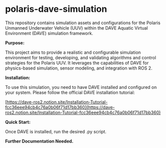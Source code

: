 # polaris-dave-simulation

This repository contains simulation assets and configurations for the Polaris Unmanned Underwater Vehicle (UUV) within the DAVE Aquatic Virtual Environment (DAVE) simulation framework.

**Purpose:**

This project aims to provide a realistic and configurable simulation environment for testing, developing, and validating algorithms and control strategies for the Polaris UUV. It leverages the capabilities of DAVE for physics-based simulation, sensor modeling, and integration with ROS 2.

**Installation:**

To use this simulation, you need to have DAVE installed and configured on your system. Please follow the official DAVE installation tutorial:

[https://dave-ros2.notion.site/Installation-Tutorial-fcc36eee94cb4c76a0b06f71d17bb360](https://dave-ros2.notion.site/Installation-Tutorial-fcc36eee94cb4c76a0b06f71d17bb360)

**Quick Start:**

Once DAVE is installed, run the desired .py script.

**Further Documentation Needed.**
